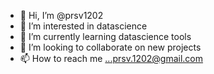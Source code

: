 - 👋 Hi, I’m @prsv1202
- 👀 I’m interested in datascience
- 🌱 I’m currently learning datascience tools
- 💞️ I’m looking to collaborate on new projects
- 📫 How to reach me ...prsv.1202@gmail.com

<!---
prsv1202/prsv1202 is a ✨ special ✨ repository because its `README.md` (this file) appears on your GitHub profile.
You can click the Preview link to take a look at your changes.
--->
